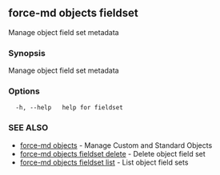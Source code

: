 ## force-md objects fieldset

Manage object field set metadata

### Synopsis

Manage object field set metadata

### Options

```
  -h, --help   help for fieldset
```

### SEE ALSO

* [force-md objects](force-md_objects.md)	 - Manage Custom and Standard Objects
* [force-md objects fieldset delete](force-md_objects_fieldset_delete.md)	 - Delete object field set
* [force-md objects fieldset list](force-md_objects_fieldset_list.md)	 - List object field sets


